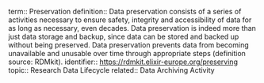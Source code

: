 term:: Preservation
definition:: Data preservation consists of a series of activities necessary to ensure safety, integrity and accessibility of data for as long as necessary, even decades. Data preservation is indeed more than just data storage and backup, since data can be stored and backed up without being preserved. Data preservation prevents data from becoming unavailable and unusable over time through appropriate steps (definition source: RDMkit).
identifier:: https://rdmkit.elixir-europe.org/preserving
topic:: Research Data Lifecycle
related:: Data Archiving Activity
